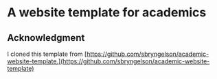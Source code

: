 # A website template for academics



## Acknowledgment

I cloned this template from [https://github.com/sbryngelson/academic-website-template.](https://github.com/sbryngelson/academic-website-template)


